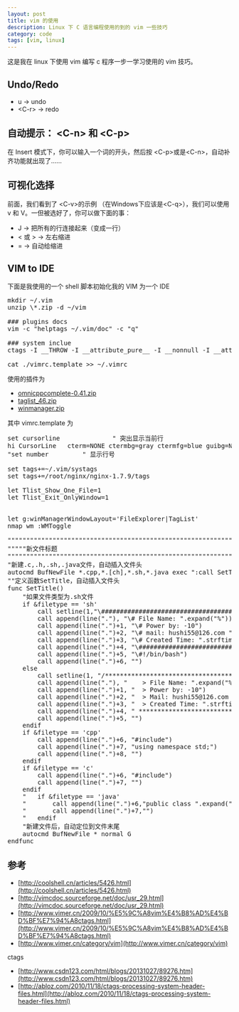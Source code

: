 ```yaml
---
layout: post
title: vim 的使用
description: Linux 下 C 语言编程使用的到的 vim 一些技巧
category: code
tags: [vim, linux]
---
```

这是我在 linux 下使用 vim 编写 c 程序一步一学习使用的 vim 技巧。

## Undo/Redo

- u → undo
- <C-r\> → redo

## 自动提示： <C-n\> 和 <C-p\>
在 Insert 模式下，你可以输入一个词的开头，然后按 <C-p\>或是<C-n\>，自动补齐功能就出现了……

## 可视化选择
前面，我们看到了 <C-v\>的示例 （在Windows下应该是<C-q\>），我们可以使用 v 和 V。一但被选好了，你可以做下面的事：

- J → 把所有的行连接起来（变成一行）
- < 或 > → 左右缩进
- = → 自动给缩进

## VIM to IDE
下面是我使用的一个 shell 脚本初始化我的 VIM 为一个 IDE

<pre>
mkdir ~/.vim
unzip \*.zip -d ~/vim

### plugins docs
vim -c "helptags ~/.vim/doc" -c "q"

### system inclue
ctags -I __THROW -I __attribute_pure__ -I __nonnull -I __attribute__ --file-scope=yes --langmap=c:+.h --languages=c,c++ --links=yes --c-kinds=+p --c++-kinds=+p --fields=+iaS --extra=+q  -f ~/.vim/systags /usr/include/* /usr/include/sys/* /usr/include/bits/*  /usr/include/netinet/* /usr/include/arpa/* /usr/include/mysql/*

cat ./vimrc.template >> ~/.vimrc
</pre>

使用的插件为

- [omnicppcomplete-0.41.zip](http://www.vim.org/scripts/download_script.php?src_id=7722)
- [taglist_46.zip](http://downloads.sourceforge.net/project/vim-taglist/vim-taglist/4.6/taglist_46.zip?r=http%3A%2F%2Fsourceforge.net%2Fprojects%2Fvim-taglist%2Ffiles%2Fvim-taglist%2F4.6%2F&ts=1421560825&use_mirror=liquidtelecom)
- [winmanager.zip](http://www.vim.org/scripts/download_script.php?src_id=754)

其中 vimrc.template 为

<pre class="nowordwrap">
set cursorline              " 突出显示当前行
hi CursorLine   cterm=NONE ctermbg=gray ctermfg=blue guibg=NONE guifg=NONE
"set number		    " 显示行号

set tags+=~/.vim/systags
set tags+=/root/nginx/nginx-1.7.9/tags

let Tlist_Show_One_File=1
let Tlist_Exit_OnlyWindow=1


let g:winManagerWindowLayout='FileExplorer|TagList'
nmap wm :WMToggle<cr>

"""""""""""""""""""""""""""""""""""""""""""""""""""""""""""""""""""""""""""""""""""""""""""""""""
"""""新文件标题
""""""""""""""""""""""""""""""""""""""""""""""""""""""""""""""""""""""""""""""""""""""""""""""""
"新建.c,.h,.sh,.java文件，自动插入文件头
autocmd BufNewFile *.cpp,*.[ch],*.sh,*.java exec ":call SetTitle()"
""定义函数SetTitle，自动插入文件头
func SetTitle()
	"如果文件类型为.sh文件
	if &filetype == 'sh'
		call setline(1,"\#########################################################################")
		call append(line("."), "\# File Name: ".expand("%"))
		call append(line(".")+1, "\# Power by: -10")
		call append(line(".")+2, "\# mail: hushi55@126.com ")
		call append(line(".")+3, "\# Created Time: ".strftime("%c"))
		call append(line(".")+4, "\#########################################################################")
		call append(line(".")+5, "\#!/bin/bash")
		call append(line(".")+6, "")
	else
		call setline(1, "/*************************************************************************")
		call append(line("."), "	> File Name: ".expand("%"))
		call append(line(".")+1, "	> Power by: -10")
		call append(line(".")+2, "	> Mail: hushi55@126.com ")
		call append(line(".")+3, "	> Created Time: ".strftime("%c"))
		call append(line(".")+4, " ************************************************************************/")
		call append(line(".")+5, "")
	endif
	if &filetype == 'cpp'
		call append(line(".")+6, "#include<iostream>")
		call append(line(".")+7, "using namespace std;")
		call append(line(".")+8, "")
	endif
	if &filetype == 'c'
		call append(line(".")+6, "#include<stdio.h>")
		call append(line(".")+7, "")
	endif
	"	if &filetype == 'java'
	"		call append(line(".")+6,"public class ".expand("%"))
	"		call append(line(".")+7,"")
	"	endif
	"新建文件后，自动定位到文件末尾
	autocmd BufNewFile * normal G
endfunc
</pre>


## 参考

- [http://coolshell.cn/articles/5426.html](http://coolshell.cn/articles/5426.html)
- [http://vimcdoc.sourceforge.net/doc/usr_29.html](http://vimcdoc.sourceforge.net/doc/usr_29.html)
- [http://www.vimer.cn/2009/10/%E5%9C%A8vim%E4%B8%AD%E4%BD%BF%E7%94%A8ctags.html](http://www.vimer.cn/2009/10/%E5%9C%A8vim%E4%B8%AD%E4%BD%BF%E7%94%A8ctags.html)
- [http://www.vimer.cn/category/vim](http://www.vimer.cn/category/vim)

ctags

- [http://www.csdn123.com/html/blogs/20131027/89276.htm](http://www.csdn123.com/html/blogs/20131027/89276.htm)
- [http://abloz.com/2010/11/18/ctags-processing-system-header-files.html](http://abloz.com/2010/11/18/ctags-processing-system-header-files.html)



[-10]:    http://hushi55.github.io/  "-10"
